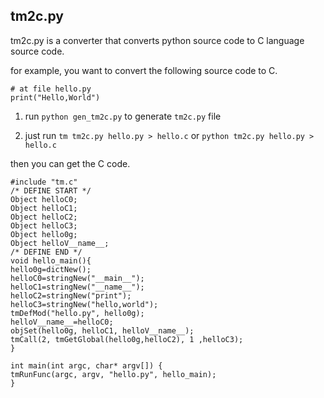 ## tm2c.py

tm2c.py is a converter that converts python source code to C language source code.

for example, you want to convert the following source code to C.

```
# at file hello.py
print("Hello,World")
```

1. run `python gen_tm2c.py` to generate `tm2c.py` file

2. just run `tm tm2c.py hello.py > hello.c` or `python tm2c.py hello.py > hello.c`

then you can get the C code.

```
#include "tm.c"
/* DEFINE START */
Object helloC0;
Object helloC1;
Object helloC2;
Object helloC3;
Object hello0g;
Object helloV__name__;
/* DEFINE END */
void hello_main(){
hello0g=dictNew();
helloC0=stringNew("__main__");
helloC1=stringNew("__name__");
helloC2=stringNew("print");
helloC3=stringNew("hello,world");
tmDefMod("hello.py", hello0g);
helloV__name__=helloC0;
objSet(hello0g, helloC1, helloV__name__);
tmCall(2, tmGetGlobal(hello0g,helloC2), 1 ,helloC3);
}

int main(int argc, char* argv[]) {
tmRunFunc(argc, argv, "hello.py", hello_main);
}
```

